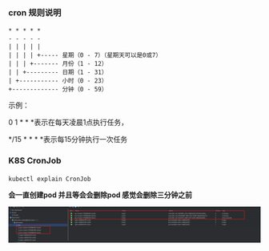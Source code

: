 ### cron 规则说明
```
* * * * *
- - - - -
| | | | |
| | | | +----- 星期（0 - 7）（星期天可以是0或7）
| | | +------- 月份（1 - 12）
| | +--------- 日期（1 - 31）
| +----------- 小时（0 - 23）
+------------- 分钟（0 - 59）
```
示例：

0 1 * * *表示在每天凌晨1点执行任务，

*/15 * * * *表示每15分钟执行一次任务

### K8S CronJob

`kubectl explain CronJob`

**会一直创建pod 并且等会会删除pod 感觉会删除三分钟之前**

![cronJob.png](cronJob.png)